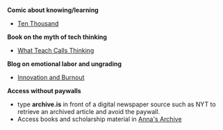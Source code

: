 **Comic about knowing/learning**
- [Ten Thousand](https://xkcd.com/1053/)
  
**Book on the myth of tech thinking**
- [What Teach Calls Thinking](https://www.adriandaub.com/books/what-tech-calls)
  
**Blog on emotional labor and ungrading**
- [Innovation and Burnout](https://gclibrary.commons.gc.cuny.edu/2019/03/05/innovation-and-burnout-perspectives-on-open-pedagogy-from-an-adjunct/)

**Access without paywalls**
- type **archive.is** in front of a digital newspaper source such as NYT to retrieve an archived article and avoid the paywall.
- Access books and scholarship material in [Anna's Archive](https://annas-archive.org/)
